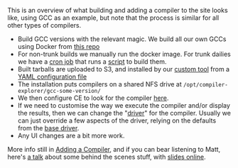 This is an overview of what building and adding a compiler to the site looks like, using GCC as an example, but note
that the process is similar for all other types of compilers.

- Build GCC versions with the relevant magic. We build all our own GCCs using Docker from
  [this repo](https://github.com/compiler-explorer/gcc-builder)
- For non-trunk builds we manually run the docker image. For trunk dailies we have a
  [cron job](https://github.com/compiler-explorer/infra/blob/main/crontab.admin#L8) that runs a
  [script](https://github.com/compiler-explorer/infra/blob/main/admin-daily-builds.sh) to build them.
- Built tarballs are uploaded to S3, and installed by our
  [custom tool](https://github.com/compiler-explorer/infra/blob/main/bin/lib/ce_install.py) from a
  [YAML configuration file](https://github.com/compiler-explorer/infra/blob/main/bin/yaml/cpp.yaml)
- The installation puts compilers on a shared NFS drive at `/opt/compiler-explorer/gcc-some-version/`
- We then configure CE to look for the compiler
  [here](https://github.com/compiler-explorer/compiler-explorer/blob/main/etc/config/c%2B%2B.amazon.properties#L9).
- If we need to customise the way we execute the compiler and/or display the results, then we can change the
  "[driver](https://github.com/compiler-explorer/compiler-explorer/tree/main/lib/compilers)" for the compiler. Usually
  we can just override a few aspects of the driver, relying on the defaults from the
  [base driver](https://github.com/compiler-explorer/compiler-explorer/blob/main/lib/base-compiler.js).
- Any UI changes are a bit more work.

More info still in
[Adding a Compiler](https://github.com/compiler-explorer/compiler-explorer/blob/main/docs/AddingACompiler.md), and if
you can bear listening to Matt, here's [a talk](https://www.youtube.com/watch?v=kIoZDUd5DKw) about some behind the
scenes stuff, with [slides online](https://www.youtube.com/watch?v=kIoZDUd5DKw).
